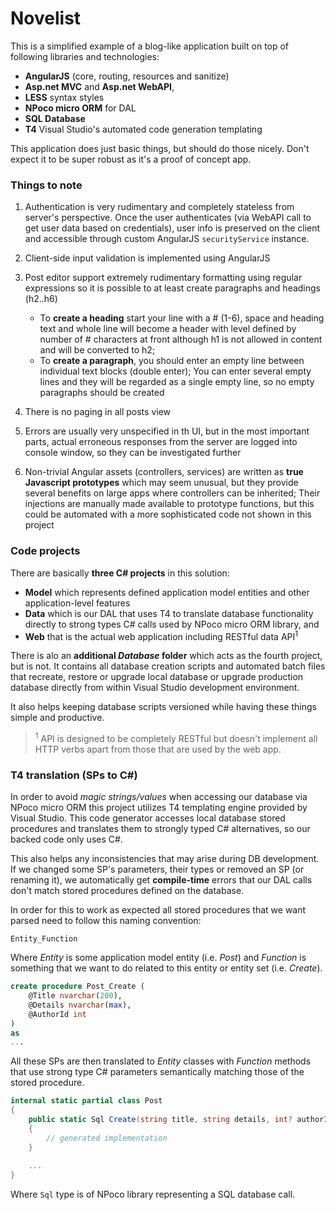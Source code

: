# Novelist

This is a simplified example of a blog-like application built on top of following libraries and technologies:

- **AngularJS** (core, routing, resources and sanitize)
- **Asp.net MVC** and **Asp.net WebAPI**,
- **LESS** syntax styles
- **NPoco micro ORM** for DAL
- **SQL Database**
- **T4** Visual Studio's automated code generation templating

This application does just basic things, but should do those nicely. Don't expect it to be super robust as it's a proof of concept app.

### Things to note

1. Authentication is very rudimentary and completely stateless from server's perspective. Once the user authenticates (via WebAPI call to get user data based on credentials), user info is preserved on the client and accessible through custom AngularJS `securityService` instance.
2. Client-side input validation is implemented using AngularJS
3. Post editor support extremely rudimentary formatting using regular expressions so it is possible to at least create paragraphs and headings (h2..h6)

    * To **create a heading** start your line with a # (1-6), space and heading text and whole line will become a header with level defined by number of # characters at front although h1 is not allowed in content and will be converted to h2;
    * To **create a paragraph**, you should enter an empty line between individual text blocks (double enter); You can enter several empty lines and they will be regarded as a single empty line, so no empty paragraphs should be created

4. There is no paging in all posts view
5. Errors are usually very unspecified in th UI, but in the most important parts, actual erroneous responses from the server are logged into console window, so they can be investigated further
6. Non-trivial Angular assets (controllers, services) are written as **true Javascript prototypes** which may seem unusual, but they provide several benefits on large apps where controllers can be inherited; Their injections are manually made available to prototype functions, but this could be automated with a more sophisticated code not shown in this project

### Code projects

There are basically **three C# projects** in this solution:

- **Model** which represents defined application model entities and other application-level features
- **Data** which is our DAL that uses T4 to translate database functionality directly to strong types C# calls used by NPoco micro ORM library, and
- **Web** that is the actual web application including RESTful data API<sup>1</sup>

There is alo an **additional *Database* folder** which acts as the fourth project, but is not. It contains all database creation scripts and automated batch files that recreate, restore or upgrade local database or upgrade production database directly from within Visual Studio development environment.

It also helps keeping database scripts versioned while having these things simple and productive.

> <sup>1</sup> API is designed to be completely RESTful but doesn't implement all HTTP verbs apart from those that are used by the web app.

### T4 translation (SPs to C#)

In order to avoid *magic strings/values* when accessing our database via NPoco micro ORM this project utilizes T4 templating engine provided by Visual Studio. This code generator accesses local database stored procedures and translates them to strongly typed C# alternatives, so our backed code only uses C#.

This also helps any inconsistencies that may arise during DB development. If we changed some SP's parameters, their types or removed an SP (or renaming it), we automatically get **compile-time** errors that our DAL calls don't match stored procedures defined on the database.

In order for this to work as expected all stored procedures that we want parsed need to follow this naming convention:
```
Entity_Function
```

Where *Entity* is some application model entity (i.e. *Post*) and *Function* is something that we want to do related to this entity or entity set (i.e. *Create*).
```sql
create procedure Post_Create (
	@Title nvarchar(200),
	@Details nvarchar(max),
	@AuthorId int
)
as
...
```

All these SPs are then translated to *Entity* classes with *Function* methods that use strong type C# parameters semantically matching those of the stored procedure.
```csharp
internal static partial class Post
{
	public static Sql Create(string title, string details, int? authorId)
	{
		// generated implementation
	}
	
	...
}
```
Where `Sql` type is of NPoco library representing a SQL database call.